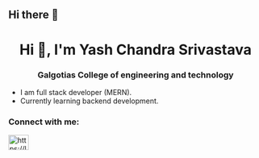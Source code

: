 ## Hi there 👋
<h1 align="center">Hi 👋, I'm Yash Chandra Srivastava</h1>
<h3 align="center">Galgotias College of engineering and technology</h3>

- I am full stack developer (MERN).
- Currently learning backend development.

<h3 align="left">Connect with me:</h3>
<p align="left">
<a href="https://linkedin.com/in/yasrivastva" target="blank"><img align="center" src="https://raw.githubusercontent.com/rahuldkjain/github-profile-readme-generator/master/src/images/icons/Social/linked-in-alt.svg" alt="https://linkedin.com/in/sachanritik1" height="30" width="40" /></a>
<!--
**Yash985/yash985** is a ✨ _special_ ✨ repository because its `README.md` (this file) appears on your GitHub profile.

Here are some ideas to get you started:

- 🔭 I’m currently working on ...
- 🌱 I’m currently learning ...
- 👯 I’m looking to collaborate on ...
- 🤔 I’m looking for help with ...
- 💬 Ask me about ...
- 📫 How to reach me: ...
- 😄 Pronouns: ...
- ⚡ Fun fact: ...
-->
